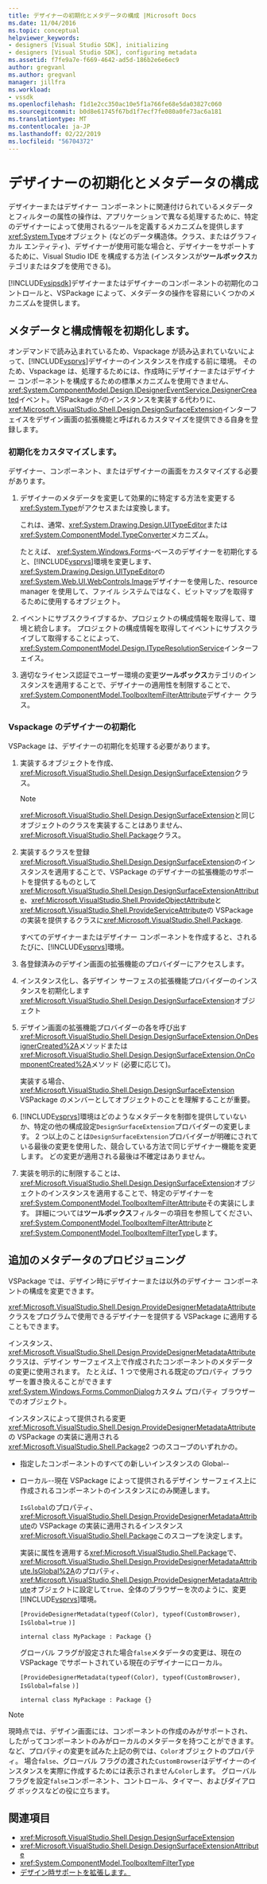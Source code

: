 ```yaml
---
title: デザイナーの初期化とメタデータの構成 |Microsoft Docs
ms.date: 11/04/2016
ms.topic: conceptual
helpviewer_keywords:
- designers [Visual Studio SDK], initializing
- designers [Visual Studio SDK], configuring metadata
ms.assetid: f7fe9a7e-f669-4642-ad5d-186b2e6e6ec9
author: gregvanl
ms.author: gregvanl
manager: jillfra
ms.workload:
- vssdk
ms.openlocfilehash: f1d1e2cc350ac10e5f1a766fe68e5da03827c060
ms.sourcegitcommit: b0d8e61745f67bd1f7ecf7fe080a0fe73ac6a181
ms.translationtype: MT
ms.contentlocale: ja-JP
ms.lasthandoff: 02/22/2019
ms.locfileid: "56704372"
---
```

# <a name="designer-initialization-and-metadata-configuration"></a>デザイナーの初期化とメタデータの構成
デザイナーまたはデザイナー コンポーネントに関連付けられているメタデータとフィルターの属性の操作は、アプリケーションで異なる処理するために、特定のデザイナーによって使用されるツールを定義するメカニズムを提供します<xref:System.Type>オブジェクト (などのデータ構造体。クラス、またはグラフィカル エンティティ)、デザイナーが使用可能な場合と、デザイナーをサポートするために、Visual Studio IDE を構成する方法 (インスタンスが**ツールボックス**カテゴリまたはタブを使用できる)。

 [!INCLUDE[vsipsdk](../extensibility/includes/vsipsdk_md.md)]デザイナーまたはデザイナーのコンポーネントの初期化のコントロールと、VSPackage によって、メタデータの操作を容易にいくつかのメカニズムを提供します。

## <a name="initialize-metadata-and-configuration-information"></a>メタデータと構成情報を初期化します。
 オンデマンドで読み込まれているため、Vspackage が読み込まれていないによって、[!INCLUDE[vsprvs](../code-quality/includes/vsprvs_md.md)]デザイナーのインスタンスを作成する前に環境。 そのため、Vspackage は、処理するためには、作成時にデザイナーまたはデザイナー コンポーネントを構成するための標準メカニズムを使用できません、<xref:System.ComponentModel.Design.IDesignerEventService.DesignerCreated>イベント。 VSPackage がのインスタンスを実装する代わりに、<xref:Microsoft.VisualStudio.Shell.Design.DesignSurfaceExtension>インターフェイスをデザイン画面の拡張機能と呼ばれるカスタマイズを提供できる自身を登録します。

### <a name="customize-initialization"></a>初期化をカスタマイズします。
 デザイナー、コンポーネント、またはデザイナーの画面をカスタマイズする必要があります。

1. デザイナーのメタデータを変更して効果的に特定する方法を変更する<xref:System.Type>がアクセスまたは変換します。

    これは、通常、<xref:System.Drawing.Design.UITypeEditor>または<xref:System.ComponentModel.TypeConverter>メカニズム。

    たとえば、 <xref:System.Windows.Forms>-ベースのデザイナーを初期化すると、[!INCLUDE[vsprvs](../code-quality/includes/vsprvs_md.md)]環境を変更します、<xref:System.Drawing.Design.UITypeEditor>の<xref:System.Web.UI.WebControls.Image>デザイナーを使用した、resource manager を使用して、ファイル システムではなく、ビットマップを取得するために使用するオブジェクト。

2. イベントにサブスクライブするか、プロジェクトの構成情報を取得して、環境と統合します。 プロジェクトの構成情報を取得してイベントにサブスクライブして取得することによって、<xref:System.ComponentModel.Design.ITypeResolutionService>インターフェイス。

3. 適切なライセンス認証でユーザー環境の変更**ツールボックス**カテゴリのインスタンスを適用することで、デザイナーの適用性を制限することで、<xref:System.ComponentModel.ToolboxItemFilterAttribute>デザイナー クラス。

### <a name="designer-initialization-by-a-vspackage"></a>Vspackage のデザイナーの初期化
 VSPackage は、デザイナーの初期化を処理する必要があります。

1. 実装するオブジェクトを作成、<xref:Microsoft.VisualStudio.Shell.Design.DesignSurfaceExtension>クラス。

   > [!NOTE]
   >  <xref:Microsoft.VisualStudio.Shell.Design.DesignSurfaceExtension>と同じオブジェクトのクラスを実装することはありません、<xref:Microsoft.VisualStudio.Shell.Package>クラス。

2. 実装するクラスを登録<xref:Microsoft.VisualStudio.Shell.Design.DesignSurfaceExtension>のインスタンスを適用することで、VSPackage のデザイナーの拡張機能のサポートを提供するものとして<xref:Microsoft.VisualStudio.Shell.Design.DesignSurfaceExtensionAttribute>、<xref:Microsoft.VisualStudio.Shell.ProvideObjectAttribute>と<xref:Microsoft.VisualStudio.Shell.ProvideServiceAttribute>の VSPackage の実装を提供するクラスに<xref:Microsoft.VisualStudio.Shell.Package>.

   すべてのデザイナーまたはデザイナー コンポーネントを作成すると、されるたびに、[!INCLUDE[vsprvs](../code-quality/includes/vsprvs_md.md)]環境。

3. 各登録済みのデザイン画面の拡張機能のプロバイダーにアクセスします。

4. インスタンス化し、各デザイン サーフェスの拡張機能プロバイダーのインスタンスを初期化します<xref:Microsoft.VisualStudio.Shell.Design.DesignSurfaceExtension>オブジェクト

5. デザイン画面の拡張機能プロバイダーの各を呼び出す<xref:Microsoft.VisualStudio.Shell.Design.DesignSurfaceExtension.OnDesignerCreated%2A>メソッドまたは<xref:Microsoft.VisualStudio.Shell.Design.DesignSurfaceExtension.OnComponentCreated%2A>メソッド (必要に応じて)。

   実装する場合、 <xref:Microsoft.VisualStudio.Shell.Design.DesignSurfaceExtension> VSPackage のメンバーとしてオブジェクトのことを理解することが重要。

6. [!INCLUDE[vsprvs](../code-quality/includes/vsprvs_md.md)]環境はどのようなメタデータを制御を提供していないか、特定の他の構成設定`DesignSurfaceExtension`プロバイダーの変更します。 2 つ以上のことは`DesignSurfaceExtension`プロバイダーが明確にされている最後の変更を使用した、競合している方法で同じデザイナー機能を変更します。 どの変更が適用される最後は不確定はありません。

7. 実装を明示的に制限することは、<xref:Microsoft.VisualStudio.Shell.Design.DesignSurfaceExtension>オブジェクトのインスタンスを適用することで、特定のデザイナーを<xref:System.ComponentModel.ToolboxItemFilterAttribute>その実装にします。 詳細については**ツールボックス**フィルターの項目を参照してください、<xref:System.ComponentModel.ToolboxItemFilterAttribute>と<xref:System.ComponentModel.ToolboxItemFilterType>します。

## <a name="additional-metadata-provisioning"></a>追加のメタデータのプロビジョニング
 VSPackage では、デザイン時にデザイナーまたは以外のデザイナー コンポーネントの構成を変更できます。

 <xref:Microsoft.VisualStudio.Shell.Design.ProvideDesignerMetadataAttribute>クラスをプログラムで使用できるデザイナーを提供する VSPackage に適用することもできます。

 インスタンス、<xref:Microsoft.VisualStudio.Shell.Design.ProvideDesignerMetadataAttribute>クラスは、デザイン サーフェイス上で作成されたコンポーネントのメタデータの変更に使用されます。 たとえば、1 つで使用される既定のプロパティ ブラウザーを置き換えることができます<xref:System.Windows.Forms.CommonDialog>カスタム プロパティ ブラウザーでのオブジェクト。

 インスタンスによって提供される変更<xref:Microsoft.VisualStudio.Shell.Design.ProvideDesignerMetadataAttribute>の VSPackage の実装に適用される<xref:Microsoft.VisualStudio.Shell.Package>2 つのスコープのいずれかの。

- 指定したコンポーネントのすべての新しいインスタンスの Global--

- ローカル--現在 VSPackage によって提供されるデザイン サーフェイス上に作成されるコンポーネントのインスタンスにのみ関連します。

  `IsGlobal`のプロパティ、<xref:Microsoft.VisualStudio.Shell.Design.ProvideDesignerMetadataAttribute>の VSPackage の実装に適用されるインスタンス<xref:Microsoft.VisualStudio.Shell.Package>このスコープを決定します。

  実装に属性を適用する<xref:Microsoft.VisualStudio.Shell.Package>で、<xref:Microsoft.VisualStudio.Shell.Design.ProvideDesignerMetadataAttribute.IsGlobal%2A>のプロパティ、<xref:Microsoft.VisualStudio.Shell.Design.ProvideDesignerMetadataAttribute>オブジェクトに設定して`true`、全体のブラウザーを次のように、変更[!INCLUDE[vsprvs](../code-quality/includes/vsprvs_md.md)]環境。

  `[ProvideDesignerMetadata(typeof(Color), typeof(CustomBrowser),`   `IsGlobal=true`  `)]`

  `internal class MyPackage : Package {}`

  グローバル フラグが設定された場合`false`メタデータの変更は、現在の VSPackage でサポートされている現在のデザイナーにローカル。

  `[ProvideDesignerMetadata(typeof(Color), typeof(CustomBrowser),`   `IsGlobal=false`  `)]`

  `internal class MyPackage : Package {}`

> [!NOTE]
>  現時点では、デザイン画面には、コンポーネントの作成のみがサポートされ、したがってコンポーネントのみがローカルのメタデータを持つことができます。 など、プロパティの変更を試みた上記の例では、`Color`オブジェクトのプロパティ。 場合`false`、グローバル フラグの渡された`CustomBrowser`はデザイナーのインスタンスを実際に作成するためには表示されません`Color`します。 グローバル フラグを設定`false`コンポーネント、コントロール、タイマー、およびダイアログ ボックスなどの役に立ちます。

## <a name="see-also"></a>関連項目
- <xref:Microsoft.VisualStudio.Shell.Design.DesignSurfaceExtension>
- <xref:Microsoft.VisualStudio.Shell.Design.DesignSurfaceExtensionAttribute>
- <xref:System.ComponentModel.ToolboxItemFilterType>
- [デザイン時サポートを拡張します。](https://msdn.microsoft.com/Library/d6ac8a6a-42fd-4bc8-bf33-b212811297e2)